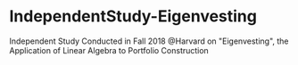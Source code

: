 # IndependentStudy-Eigenvesting
Independent Study Conducted in Fall 2018 @Harvard on "Eigenvesting", the Application of Linear Algebra to Portfolio Construction 
